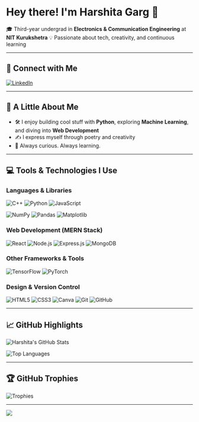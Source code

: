 # Hey there! I'm Harshita Garg 👋
🎓 Third-year undergrad in **Electronics & Communication Engineering** at **NIT Kurukshetra**
💡 Passionate about tech, creativity, and continuous learning

---

## 🔗 Connect with Me
[![LinkedIn](https://img.shields.io/badge/LinkedIn-%230077B5.svg?logo=linkedin&logoColor=white)](https://linkedin.com/in/harshita-garg-956565261)

---

## 🧠 A Little About Me
- 🛠️ I enjoy building cool stuff with **Python**, exploring **Machine Learning**, and diving into **Web Development**
- ✍️ I express myself through poetry and creativity
- 🌿 Always curious. Always learning.

---

## 💻 Tools & Technologies I Use

### Languages & Libraries
![C++](https://img.shields.io/badge/c++-00599C.svg?style=for-the-badge&logo=c%2B%2B&logoColor=white)
![Python](https://img.shields.io/badge/python-3670A0?style=for-the-badge&logo=python&logoColor=ffdd54)
![JavaScript](https://img.shields.io/badge/javascript-%23323330.svg?style=for-the-badge&logo=javascript&logoColor=%23F7DF1E)

![NumPy](https://img.shields.io/badge/numpy-013243.svg?style=for-the-badge&logo=numpy&logoColor=white)
![Pandas](https://img.shields.io/badge/pandas-150458.svg?style=for-the-badge&logo=pandas&logoColor=white)
![Matplotlib](https://img.shields.io/badge/Matplotlib-11557C?style=for-the-badge&logo=matplotlib&logoColor=white)

### Web Development (MERN Stack)
![React](https://img.shields.io/badge/react-%2361DAFB.svg?style=for-the-badge&logo=react&logoColor=black)
![Node.js](https://img.shields.io/badge/Node.js-%23339933.svg?style=for-the-badge&logo=node.js&logoColor=white)
![Express.js](https://img.shields.io/badge/express.js-%23404D59.svg?style=for-the-badge&logo=express&logoColor=%2361DAFB)
![MongoDB](https://img.shields.io/badge/MongoDB-%2347A248.svg?style=for-the-badge&logo=mongodb&logoColor=white)

### Other Frameworks & Tools
![TensorFlow](https://img.shields.io/badge/tensorflow-%23FF6F00.svg?style=for-the-badge&logo=tensorflow&logoColor=white)
![PyTorch](https://img.shields.io/badge/pytorch-%23EE4C2C.svg?style=for-the-badge&logo=pytorch&logoColor=white)

### Design & Version Control
![HTML5](https://img.shields.io/badge/html5-E34F26?style=for-the-badge&logo=html5&logoColor=white)
![CSS3](https://img.shields.io/badge/css3-1572B6?style=for-the-badge&logo=css3&logoColor=white)
![Canva](https://img.shields.io/badge/Canva-%2300C4CC.svg?style=for-the-badge&logo=Canva&logoColor=white)
![Git](https://img.shields.io/badge/git-%23F1502F.svg?style=for-the-badge&logo=git&logoColor=white)
![GitHub](https://img.shields.io/badge/github-%23121011.svg?style=for-the-badge&logo=github&logoColor=white)

---

## 📈 GitHub Highlights
![Harshita's GitHub Stats](https://github-readme-stats.vercel.app/api?username=Harshiiitaaa&theme=merko&hide_border=false&include_all_commits=true&count_private=true)


![Top Languages](https://github-readme-stats.vercel.app/api/top-langs/?username=Harshiiitaaa&theme=merko&hide_border=false&layout=compact)

---

## 🏆 GitHub Trophies
![Trophies](https://github-profile-trophy.vercel.app/?username=Harshiiitaaa&theme=radical&no-frame=false&no-bg=false&margin-w=4)

---

[![](https://visitcount.itsvg.in/api?id=Harshiiitaaa&icon=0&color=0)](https://visitcount.itsvg.in)
